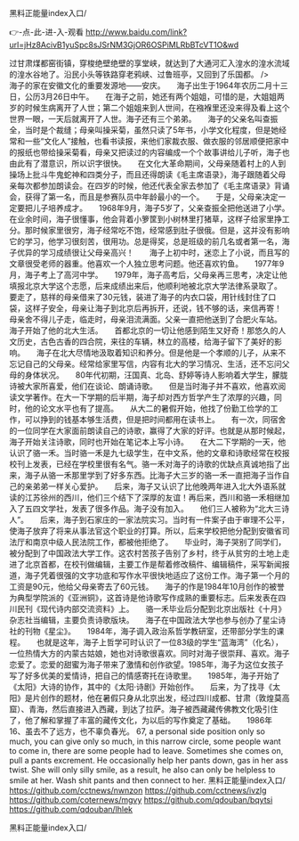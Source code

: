 
黑料正能量index入口/




👉-点-此-进-入-观看  http://www.baidu.com/link?url=jHz8AcivB1yuSpc8sJSrNM3GjOR6OSPiMLRbBTcVT1O&wd




过甘肃煤都窑街镇，穿梭绝壁绝壁的享堂峡，就达到了大通河汇入湟水的湟水流域的湟水谷地了。沿民小头等铁路穿老鸦峡、过鲁班亭，又回到了乐国都。
/>　　海子的家在安徽文化的重要发源地——安庆。　　海子出生于1964年农历二月十三日，公历3月26日中午。　　在海子之前，她还有两个姐姐，可惜的是，大姐姐两岁的时候生病离开了人世；第二个姐姐来到人世间，在襁褓里还没来得及看上这个世界一眼，一天后就离开了人世。海子还有三个弟弟。　　海子的父亲名叫查振全，当时是个裁缝；母亲叫操采菊，虽然只读了5年书，小学文化程度，但是她经常和一些“文化人”接触，也看书读报，来他们家裁衣服、做衣服的邻居顺便把家中的报纸也带给操采菊看，母亲又把读过的内容编成一个个故事讲给儿子听，海子也由此有了潜意识，所以识字很快。　　在文化大革命期间，父母亲随着村上的人到操场上批斗牛鬼蛇神和四类分子，而且还得朗读《毛主席语录》，海子跟随着父母亲每次都参加朗读会。在四岁的时候，他还代表全家去参加了《毛主席语录》背诵会，获得了第一名，而且是参赛队员中年龄最小的一个。　　于是，父母亲决定一定要把儿子培养成才。　　1968年9月，海子5岁了，父亲查振全把他送进了小学。在业余时间，海子很懂事，他会背着小箩筐到小树林里打猪草，这样子给家里挣工分。那时候家里很穷，海子经常吃不饱，经常感到肚子很俄。但是，这并没有影响它的学习，他学习很刻苦，很用功。总是得奖，总是班级的前几名或者第一名，海子优异的学习成绩很让父母亲高兴！　　海子上初中时，迷恋上了小说，而且写的文章很受老师的器重。他喜欢一个人独立思考问题。他还喜欢钓鱼。　　1977年9月，海子考上了高河中学。　　1979年，海子高考后，父母亲再三思考，决定让他填报北京大学这个志愿，后来成绩出来后，他顺利地被北京大学法律系录取了。　　要走了，慈祥的母亲借来了30元钱，装进了海子的内衣口袋，用针线封住了口袋，这样子安全，母亲让海子到北京后再拆开，还说，钱不够的话，来信再寄！　　母亲舍不得儿子走，临走时，母亲泪流满面。父亲一直把他送到了合肥火车站。　　海子开始了他的北大生活。　　首都北京的一切让他感到陌生又好奇！那悠久的人文历史，古色古香的四合院，来往的车辆，林立的高楼，给海子留下了美好的影响。　　海子在北大尽情地汲取着知识和养分。但是他是一个孝顺的儿子，从来不忘记自己的父母亲。经常给家里写信，内容有北大的学习情况、生活，还不忘问父母的身体状况。　　80年代初期，汪国真、北岛、舒婷等诗人影响着大学生，朦胧诗被大家所喜爱，他们在谈论、朗诵诗歌。　　但是当时海子并不喜欢，他喜欢阅读文学著作。在大一下学期的后半期，海子却对西方哲学产生了浓厚的兴趣，同时，他的论文水平也有了提高。　　从大二的暑假开始，他找了份勤工俭学的工作，可以挣到的钱基本够生活费，但是把时间都用在读书上。　　有一次，同宿舍的一位同学在大家面前朗读自己的诗歌，赢得了大家的好评。也就是从那时候起，海子开始关注诗歌，同时也开始在笔记本上写小诗。　　在大二下学期的一天，他认识了骆一禾。当时骆一禾是九七级学生，在中文系，他的文章和诗歌经常在校报校刊上发表，已经在学校里很有名气。骆一禾对海子的诗歌的优缺点真诚地指了出来，海子从骆一禾那里学到了好多东西。比海子大三岁的骆一禾一直把海子当作自己的亲弟弟一样关心爱护。　　后来，海子又认识了比他晚两年进入北大外语系就读的江苏徐州的西川，他们三个结下了深厚的友谊！再后来，西川和骆一禾相继加入了五四文学社，发表了很多作品。海子没有加入。　　他们三人被称为“北大三诗人”。　　后来，海子到石家庄的一家法院实习。当时有一件案子由于审理不公平，使海子放弃了将来从事法官这个职业的打算。所以，后来学校把他分配到安徽省司法厅和南京中级人民法院工作，都被他拒绝了。　　毕业时，海子哭别了同学们，被分配到了中国政法大学工作。这农村苦孩子告别了乡村，终于从贫穷的土地上走进了北京首都，在校刊做编辑，主要工作是帮着修改稿件、编辑稿件，采写新闻报道，海子凭着很强的文字功底和写作水平很快地适应了这份工作。海子第一个月的工资是90元，他给父母亲寄去了60元钱。　　海子的作是1984年10月创作的被誉为典型学院派的《亚洲铜》，这首诗是他诗歌写作成熟的重要标志。后来发表在四川民刊《现代诗内部交流资料》上。　　骆一禾毕业后分配到北京出版社《十月》杂志社当编辑，主要负责诗歌版块。　　海子在中国政法大学也参与创办了星尘诗社的刊物《星尘》。　　1984年，海子调入政治系哲学教研室，还带部分学生的课程。　　也就是这年，海子上哲学可时认识了一位83级的学生“蓝海湾”（化名），一位热情大方的内蒙古姑娘，她也对诗歌很喜欢。同时对海子很崇拜、喜欢。海子恋爱了。恋爱的甜蜜为海子带来了激情和创作欲望。1985年，海子为这位女孩子写了好多优美的爱情诗，把自己的情感寄托在诗歌里。　　1985年，海子开始了《太阳》大诗的协作，其中的《太阳·诗剧》开始创作。　　后来，为了找寻《太阳》是片创作的题材，他在暑假只身从北京出发，经过四川成都、甘肃（敦煌莫高窟）、青海，然后直接进入西藏，到达了拉萨。海子被西藏藏传佛教文化吸引住了，他了解和掌握了丰富的藏传文化，为以后的写作奠定了基础。　　1986年
	16、虽去不了远方，也不辜负春光。
67, a personal side position only so much, you can give only so much, in this narrow circle, some people want to come in, there are some people had to leave.
Sometimes she comes on, pull a pants excrement.
He occasionally help her pants down, gas in her ass twist.
She will only silly smile, as a result, he also can only be helpless to smile at her.
Wash shit pants and then connect to her.
黑料正能量index入口/ https://github.com/cctnews/nwnzon
https://github.com/cctnews/ivzlg
https://github.com/coternews/mgvy
https://github.com/qdouban/bqytsi
https://github.com/qdouban/lhlek





黑料正能量index入口/
